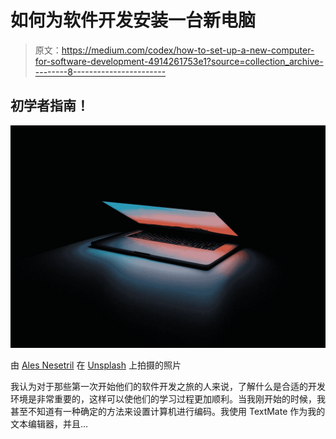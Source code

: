 # 如何为软件开发安装一台新电脑

> 原文：<https://medium.com/codex/how-to-set-up-a-new-computer-for-software-development-4914261753e1?source=collection_archive---------8----------------------->

## 初学者指南！

![](img/d499ae9c3de1d386a03290e18e8949dc.png)

由 [Ales Nesetril](https://unsplash.com/@alesnesetril?utm_source=unsplash&utm_medium=referral&utm_content=creditCopyText) 在 [Unsplash](https://unsplash.com/s/photos/macbook?utm_source=unsplash&utm_medium=referral&utm_content=creditCopyText) 上拍摄的照片

我认为对于那些第一次开始他们的软件开发之旅的人来说，了解什么是合适的开发环境是非常重要的，这样可以使他们的学习过程更加顺利。当我刚开始的时候，我甚至不知道有一种确定的方法来设置计算机进行编码。我使用 TextMate 作为我的文本编辑器，并且…